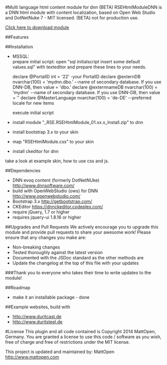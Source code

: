 #Multi language html content module for dnn  (BETA)
RSEHtmlModuleDNN is a DNN html module with content localization, based on Open Web Studio and DotNetNuke 7 - MIT licensed. (BETA) not for production use.

<a href="https://github.com/MattOpen/RSEHtmlModule/blob/master/install/RSEHtmlModule_unzip_first.zip" download>Click here to download module</a>

##Features


##Installation
* MSSQL:  
    prepare initial script: open "sql initialscript insert some default values.sql" with texteditor and  prepare these lines to your needs.

    declare @PortalID int = '22'    -your PortalID
    declare @externDB nvarchar(100) = 'mydnn.dbo.'	--name of secondary database. If you use DNN-DB, then value = 'dbo.'
    declare @externnameDB nvarchar(100) = 'mydnn'   --name of secondary database. If you use DNN-DB, then value = ''
    declare @MasterLanguage nvarchar(100) = 'de-DE'		--preferred locale for new items

    execute initial script
* install module "_RSE.RSEHtmlModule_01.xx.x_Install.zip" to dnn
* install bootstrap 3.x to your skin
  <script src="<%= PortalSettings.HomeDirectory %>bootstrap/js/bootstrap.min.js" type="text/javascript"></script>
  <link rel="stylesheet" type="text/css" href="<%= PortalSettings.HomeDirectory %>bootstrap/css/bootstrap.min.css" />
* map "RSEHtmlModule.css" to your skin <link rel="stylesheet" type="text/css" href="/DesktopModules/RSE/RSEHtmlModule/RSEHtmlModule.css" />
* install ckeditor for dnn

take a look at example skin, how to use css and js.

##Dependencies
* DNN evoq content (formerly DotNetNUke) http://www.dnnsoftware.com/
* build with OpenWebStudio (ows) for DNN http://www.openwebstudio.com/
* Bootstrap 3.x http://getbootstrap.com/
* CKEditor https://dnnckeditor.codeplex.com/
* require jQuery, 1.7 or higher
* requires jquery-ui 1.8.16 or higher


##Upgrades and Pull Requests
We actively encourage you to upgrade this module and provide pull requests to share your awesome work! Please ensure that any changes you make are:
* Non-breaking changes
* Tested thoroughly against the latest version
* Documented with the JSDoc standard as the other methods are
* Update the changelog at the top of this file with your updates

###Thank you to everyone who takes their time to write updates to the module!


##Roadmap
* make it an installable package - done

##Example websites, build with 
* http://www.duritcast.de
* http://www.duritsteel.de

#License
This plugin and all code contained is Copyright 2014 MattOpen, Germany. You are granted a license to use this code / software as you wish, free of charge and free of restrictions under the MIT license. 

This project is updated and maintained by:
MattOpen http://www.mattopen.com